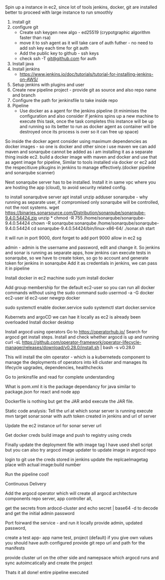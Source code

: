 Spin up a instance in ec2, since lot of tools jenkins, docker, git are installed better to proceed with large instance to run smoothly

1. install git 
2. configure git 
    - Create ssh keygen new algo - ed25519 (crypotgraphic algorithm faster than rsa)
    - move it to ssh agent as it will take care of auth futher - no need to add ssh key each time for git auth
    - Add the public key to github - ssh keys 
    - check ssh -T git@github.com for auth 
3. Install java 
4. Install jenkins 
    - https://www.jenkins.io/doc/tutorials/tutorial-for-installing-jenkins-on-AWS/
5. Setup jenkins with plugins and user
6. Create new pipeline project - provide git as source and also repo name and branch
7. Configure the path for jenkinsfile to take inside repo
8. Pipeline 
    - Use docker as a agent for the jenkins pipeline (it minimises the configuration and also consider if jenkins spins up a new machine to execute this task, once the task completes this instance will be up and running so its better to run as docker agent as container will be destroyed once its process is over so it can free up space)

So inside the docker agent consider using maximum dependencies as docker images - so one is docker and other since i use maven we can add maven and sonarqube cannot be added as i am installing it as a separate thing inside ec2. build a docker image with maven and docker and use that as agent image for pipeline, Similar to tools installed via docker or ec2 add the respecitiuve plkugins in jenkins to manage effectively.(docker pipeline and sonarqube scanner)

Next sonarqube server has to be installed. Install it in same vpc where you are hosting the app (cloud), to avoid security related config.

to install sonarqubve server
apt install unzip
adduser sonarqube - why running as separate user, if compromised only sonarqube will be controlled, not the root systems.
wget https://binaries.sonarsource.com/Distribution/sonarqube/sonarqube-9.4.0.54424.zip
unzip *
chmod -R 755 /home/sonarqube/sonarqube-9.4.0.54424
chown -R sonarqube:sonarqube /home/sonarqube/sonarqube-9.4.0.54424
cd sonarqube-9.4.0.54424/bin/linux-x86-64/
./sonar.sh start

it will run in port 9000, dont forget to add port 9000 allow in ec2 sg 

admin - admin is the username and password, edit and change it. 
So jenkins and sonar is running as separate apps, how jenkins can execute tests in sonarqube, so we have to create token, so go to account and generate token for jenkins in sonarqube 
Add it as credentials in jenkins, we can pass it in pipeline

Install docker in ec2 machine
sudo yum install docker

Add group membership for the default ec2-user so you can run all docker commands without using the sudo command
sudo usermod -a -G docker ec2-user
id ec2-user
newgrp docker

sudo systemctl enable docker.service
sudo systemctl start docker.service

Kubernets and argoCD we can hae it locally as ec2 is already been overloaded
Install docker desktop

Install argocd using operators 
Go to https://operatorhub.io/
Search for argocd get install steps. Install and check whether argocd is up and running
curl -sL https://github.com/operator-framework/operator-lifecycle-manager/releases/download/v0.28.0/install.sh | bash -s v0.28.0

This will install the olm operator - which is a kuberneteds component to manage the deployments of operators into k8 cluster and manages its lifecycle upgrades, dependencies, healthchecks

Go to jenkinsfile and read for complete understanding 

What is pom.xml it is the package dependancy for java similar to package.json for react and node app

Dockerfile is nothing but get the JAR anbd execute the JAR file.

Static code analysis:
Tell the url at which sonar server is running 
execute mvn target sonar:sonar with auth token created in jenkins and url of server 

Update the ec2 instance url for sonar server url

Get docker creds build image and push to registry using creds

Finally update the deployment file with image tag 
I have used shell script but you can also try argocd image updater to update image in argocd repo 

login to git use the creds stored in jenkins update the replcaeImagetag place with actual image:build number 

Run the pipeline cool!




Continuous Delivery

Add the argocd operator which will create all argocd architecture components repo server, app controller all, 

get the secrets from ardocd-cluster and echo secret | base64 -d to decode and get the initial admin password

Port foirward the service - and run it locally 
provide admin, updated password, 

create a test app- app name test, project (default) if you give own values you should have auth configured
provide git repo url and path for the manifests 

provide cluster url on the other side and namepsace which argocd runs and sync autoimcatically and create the project 

Thats it all done! entire pipeline executed











